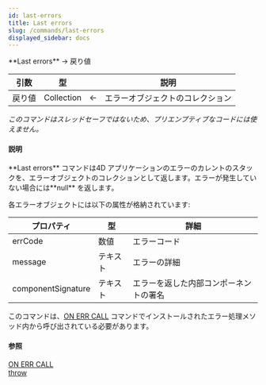 ```yaml
---
id: last-errors
title: Last errors
slug: /commands/last-errors
displayed_sidebar: docs
---
```


<!--REF #_command_.Last errors.Syntax-->**Last errors**  -> 戻り値<!-- END REF-->
<!--REF #_command_.Last errors.Params-->
| 引数 | 型 |  | 説明 |
| --- | --- | --- | --- |
| 戻り値 | Collection | &#8592; | エラーオブジェクトのコレクション |

<!-- END REF-->

*このコマンドはスレッドセーフではないため、プリエンプティブなコードには使えません。*


#### 説明 

<!--REF #_command_.Last errors.Summary-->**Last errors** コマンドは4D アプリケーションのエラーのカレントのスタックを、エラーオブジェクトのコレクションとして返します。<!-- END REF-->エラーが発生していない場合には**null** を返します。

各エラーオブジェクトには以下の属性が格納されています:

| **プロパティ**          | **型** | **詳細**              |
| ------------------ | ----- | ------------------- |
| errCode            | 数値    | エラーコード              |
| message            | テキスト  | エラーの詳細              |
| componentSignature | テキスト  | エラーを返した内部コンポーネントの署名 |

このコマンドは、[ON ERR CALL](on-err-call.md) コマンドでインストールされたエラー処理メソッド内から呼び出されている必要があります。


#### 参照 

[ON ERR CALL](on-err-call.md)  
[throw](throw.md)  